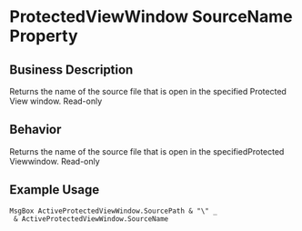 # ProtectedViewWindow SourceName Property

## Business Description
Returns the name of the source file that is open in the specified Protected View window. Read-only

## Behavior
Returns the name of the source file that is open in the specifiedProtected Viewwindow. Read-only

## Example Usage
```vba
MsgBox ActiveProtectedViewWindow.SourcePath & "\" _ 
 & ActiveProtectedViewWindow.SourceName
```